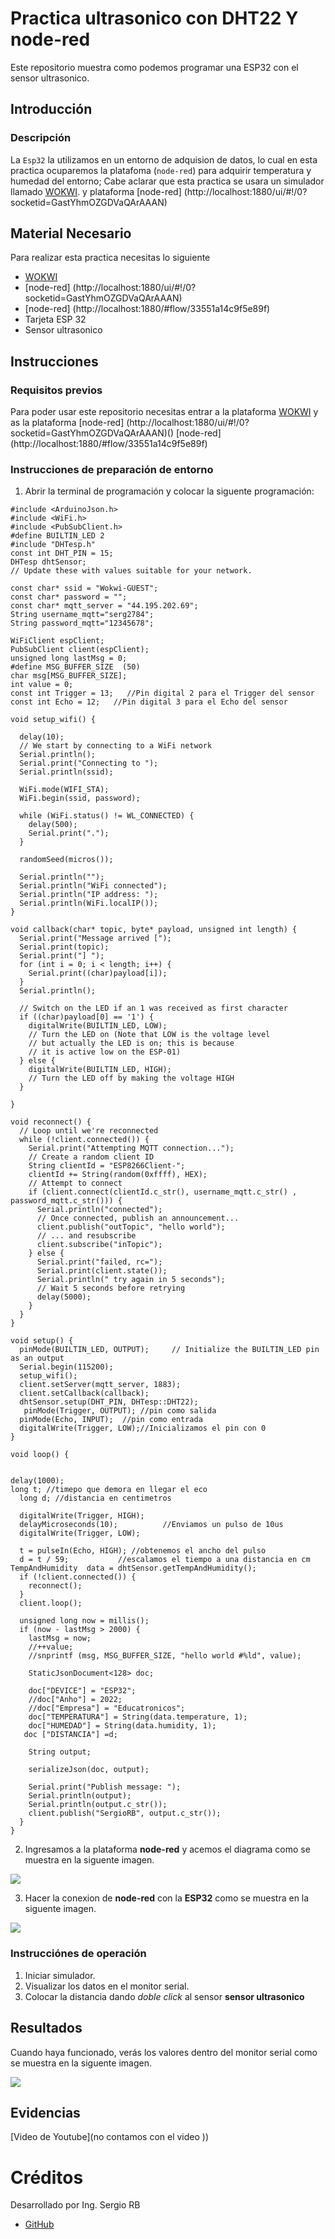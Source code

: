 # Practica ultrasonico con DHT22 Y node-red
Este repositorio muestra como podemos programar una ESP32 con el sensor ultrasonico.

## Introducción

### Descripción

La ```Esp32``` la utilizamos en un entorno de adquision de datos, lo cual en esta practica ocuparemos la platafoma  (```node-red```) para adquirir temperatura y humedad del entorno; Cabe aclarar que esta practica se usara un simulador llamado [WOKWI](https://https://wokwi.com/). y plataforma [node-red] (http://localhost:1880/ui/#!/0?socketid=GastYhmOZGDVaQArAAAN)


## Material Necesario

Para realizar esta practica necesitas lo siguiente

- [WOKWI](https://https://wokwi.com/)
- [node-red] (http://localhost:1880/ui/#!/0?socketid=GastYhmOZGDVaQArAAAN)
- [node-red] (http://localhost:1880/#flow/33551a14c9f5e89f)
- Tarjeta ESP 32
- Sensor ultrasonico



## Instrucciones

### Requisitos previos

Para poder usar este repositorio necesitas entrar a la plataforma [WOKWI](https://https://wokwi.com/)
y as la plataforma  [node-red] (http://localhost:1880/ui/#!/0?socketid=GastYhmOZGDVaQArAAAN)()
 [node-red] (http://localhost:1880/#flow/33551a14c9f5e89f)


### Instrucciones de preparación de entorno 

1. Abrir la terminal de programación y colocar la siguente programación:

```
#include <ArduinoJson.h>
#include <WiFi.h>
#include <PubSubClient.h>
#define BUILTIN_LED 2
#include "DHTesp.h"
const int DHT_PIN = 15;
DHTesp dhtSensor;
// Update these with values suitable for your network.

const char* ssid = "Wokwi-GUEST";
const char* password = "";
const char* mqtt_server = "44.195.202.69";
String username_mqtt="serg2784";
String password_mqtt="12345678";

WiFiClient espClient;
PubSubClient client(espClient);
unsigned long lastMsg = 0;
#define MSG_BUFFER_SIZE  (50)
char msg[MSG_BUFFER_SIZE];
int value = 0;
const int Trigger = 13;   //Pin digital 2 para el Trigger del sensor
const int Echo = 12;   //Pin digital 3 para el Echo del sensor

void setup_wifi() {

  delay(10);
  // We start by connecting to a WiFi network
  Serial.println();
  Serial.print("Connecting to ");
  Serial.println(ssid);

  WiFi.mode(WIFI_STA);
  WiFi.begin(ssid, password);

  while (WiFi.status() != WL_CONNECTED) {
    delay(500);
    Serial.print(".");
  }

  randomSeed(micros());

  Serial.println("");
  Serial.println("WiFi connected");
  Serial.println("IP address: ");
  Serial.println(WiFi.localIP());
}

void callback(char* topic, byte* payload, unsigned int length) {
  Serial.print("Message arrived [");
  Serial.print(topic);
  Serial.print("] ");
  for (int i = 0; i < length; i++) {
    Serial.print((char)payload[i]);
  }
  Serial.println();

  // Switch on the LED if an 1 was received as first character
  if ((char)payload[0] == '1') {
    digitalWrite(BUILTIN_LED, LOW);   
    // Turn the LED on (Note that LOW is the voltage level
    // but actually the LED is on; this is because
    // it is active low on the ESP-01)
  } else {
    digitalWrite(BUILTIN_LED, HIGH);  
    // Turn the LED off by making the voltage HIGH
  }

}

void reconnect() {
  // Loop until we're reconnected
  while (!client.connected()) {
    Serial.print("Attempting MQTT connection...");
    // Create a random client ID
    String clientId = "ESP8266Client-";
    clientId += String(random(0xffff), HEX);
    // Attempt to connect
    if (client.connect(clientId.c_str(), username_mqtt.c_str() , password_mqtt.c_str())) {
      Serial.println("connected");
      // Once connected, publish an announcement...
      client.publish("outTopic", "hello world");
      // ... and resubscribe
      client.subscribe("inTopic");
    } else {
      Serial.print("failed, rc=");
      Serial.print(client.state());
      Serial.println(" try again in 5 seconds");
      // Wait 5 seconds before retrying
      delay(5000);
    }
  }
}

void setup() {
  pinMode(BUILTIN_LED, OUTPUT);     // Initialize the BUILTIN_LED pin as an output
  Serial.begin(115200);
  setup_wifi();
  client.setServer(mqtt_server, 1883);
  client.setCallback(callback);
  dhtSensor.setup(DHT_PIN, DHTesp::DHT22);
   pinMode(Trigger, OUTPUT); //pin como salida
  pinMode(Echo, INPUT);  //pin como entrada
  digitalWrite(Trigger, LOW);//Inicializamos el pin con 0
}

void loop() {


delay(1000);
long t; //timepo que demora en llegar el eco
  long d; //distancia en centimetros

  digitalWrite(Trigger, HIGH);
  delayMicroseconds(10);          //Enviamos un pulso de 10us
  digitalWrite(Trigger, LOW);

  t = pulseIn(Echo, HIGH); //obtenemos el ancho del pulso
  d = t / 59;           //escalamos el tiempo a una distancia en cm
TempAndHumidity  data = dhtSensor.getTempAndHumidity();
  if (!client.connected()) {
    reconnect();
  }
  client.loop();

  unsigned long now = millis();
  if (now - lastMsg > 2000) {
    lastMsg = now;
    //++value;
    //snprintf (msg, MSG_BUFFER_SIZE, "hello world #%ld", value);

    StaticJsonDocument<128> doc;

    doc["DEVICE"] = "ESP32";
    //doc["Anho"] = 2022;
    //doc["Empresa"] = "Educatronicos";
    doc["TEMPERATURA"] = String(data.temperature, 1);
    doc["HUMEDAD"] = String(data.humidity, 1);
   doc ["DISTANCIA"] =d;

    String output;
    
    serializeJson(doc, output);

    Serial.print("Publish message: ");
    Serial.println(output);
    Serial.println(output.c_str());
    client.publish("SergioRB", output.c_str());
  }
}

```
2. Ingresamos a la plataforma **node-red** y acemos el diagrama como se muestra en la siguente imagen.

![](https://github.com/ser2784/Practica-esp32-ultrasonico-con-node-red/blob/main/Practica%20esp32%20con%20ultrasonico%20node-red%20%20codigo.png)

3. Hacer la conexion de **node-red** con la **ESP32** como se muestra en la siguente imagen.

![](https://github.com/ser2784/Practica-esp32-ultrasonico-con-node-red/blob/main/Practica%20esp32%20con%20ultrasonico%20node-red%20diagrama.png)

### Instrucciónes de operación

1. Iniciar simulador.
2. Visualizar los datos en el monitor serial.
3. Colocar la distancia  dando *doble click* al sensor **sensor ultrasonico** 

## Resultados

Cuando haya funcionado, verás los valores dentro del monitor serial como se muestra en la siguente imagen.

![](https://github.com/ser2784/Practica-esp32-ultrasonico-con-node-red/blob/main/Practica%20esp32%20ultrasonico%20con%20node-red.png)




## Evidencias

[Video de Youtube](no contamos con el video ))


# Créditos

Desarrollado por Ing. Sergio RB

- [GitHub](https://github.com/ser2784)